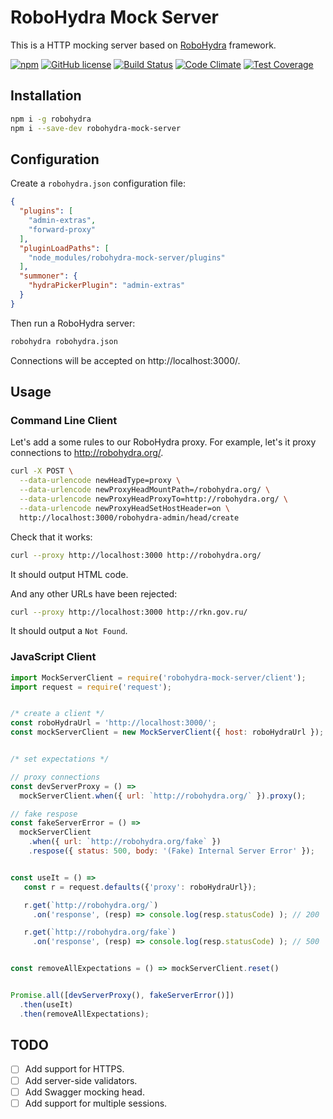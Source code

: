 # RoboHydra Mock Server

This is a HTTP mocking server based on [RoboHydra](RoboHydra) framework.

[![npm](https://img.shields.io/npm/v/@generalov/robohydra-mock-server.svg)](https://www.npmjs.com/package/@generalov/robohydra-mock-server)
[![GitHub license](https://img.shields.io/badge/license-MIT-blue.svg?style=flat-square)](https://raw.githubusercontent.com/generalov/robohydra-mock-server/master/LICENSE)
[![Build Status](https://travis-ci.org/generalov/robohydra-mock-server.svg?branch=master)](https://travis-ci.org/generalov/robohydra-mock-server)
[![Code Climate](https://codeclimate.com/github/generalov/robohydra-mock-server/badges/gpa.svg)](https://codeclimate.com/github/generalov/robohydra-mock-server)
[![Test Coverage](https://codeclimate.com/github/generalov/robohydra-mock-server/badges/coverage.svg)](https://codeclimate.com/github/generalov/robohydra-mock-server/coverage)

## Installation

```sh
npm i -g robohydra
npm i --save-dev robohydra-mock-server
```

## Configuration

Create a `robohydra.json` configuration file:

```Json
{
  "plugins": [
    "admin-extras",
    "forward-proxy"
  ],
  "pluginLoadPaths": [
    "node_modules/robohydra-mock-server/plugins"
  ],
  "summoner": {
    "hydraPickerPlugin": "admin-extras"
  }
}
```

Then run a RoboHydra server:

```sh
robohydra robohydra.json
```

Connections will be accepted on http://localhost:3000/.

## Usage

### Command Line Client

Let's add a some rules to our RoboHydra proxy. For example, let's it proxy connections to http://robohydra.org/.

```sh
curl -X POST \
  --data-urlencode newHeadType=proxy \
  --data-urlencode newProxyHeadMountPath=/robohydra.org/ \
  --data-urlencode newProxyHeadProxyTo=http://robohydra.org/ \
  --data-urlencode newProxyHeadSetHostHeader=on \
  http://localhost:3000/robohydra-admin/head/create
```

Check that it works:

```sh
curl --proxy http://localhost:3000 http://robohydra.org/
```

It should output HTML code.

And any other URLs have been rejected:

```sh
curl --proxy http://localhost:3000 http://rkn.gov.ru/
```

It should output a `Not Found`.

### JavaScript Client

```JavaScript
import MockServerClient = require('robohydra-mock-server/client');
import request = require('request');


/* create a client */
const roboHydraUrl = 'http://localhost:3000/';
const mockServerClient = new MockServerClient({ host: roboHydraUrl });


/* set expectations */

// proxy connections
const devServerProxy = () =>
  mockServerClient.when({ url: `http://robohydra.org/` }).proxy();

// fake respose
const fakeServerError = () =>
  mockServerClient
    .when({ url: `http://robohydra.org/fake` })
    .respose({ status: 500, body: '(Fake) Internal Server Error' });


const useIt = () =>
   const r = request.defaults({'proxy': roboHydraUrl});

   r.get(`http://robohydra.org/`)
     .on('response', (resp) => console.log(resp.statusCode) ); // 200

   r.get(`http://robohydra.org/fake`)
     .on('response', (resp) => console.log(resp.statusCode) ); // 500


const removeAllExpectations = () => mockServerClient.reset()


Promise.all([devServerProxy(), fakeServerError()])
  .then(useIt)
  .then(removeAllExpectations);
```

## TODO

 * [ ] Add support for HTTPS.
 * [ ] Add server-side validators.
 * [ ] Add Swagger mocking head.
 * [ ] Add support for multiple sessions.

[RoboHydra]: http://robohydra.org/
